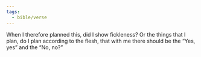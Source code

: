 ```yaml
---
tags:
  - bible/verse
---
```

When I therefore planned this, did I show fickleness? Or the things that I plan, do I plan according to the flesh, that with me there should be the “Yes, yes” and the “No, no?”
